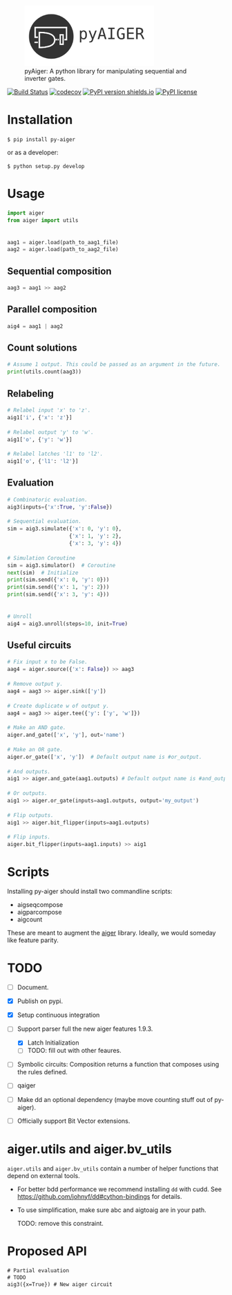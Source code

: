 <figure>
  <img src="logo_text.svg" alt="py-aiger logo" width=300px>
  <figcaption>pyAiger: A python library for manipulating sequential and inverter gates.</figcaption>
</figure>

[![Build Status](https://travis-ci.org/mvcisback/py-aiger.svg?branch=master)](https://travis-ci.org/mvcisback/py-aiger)
[![codecov](https://codecov.io/gh/mvcisback/py-aiger/branch/master/graph/badge.svg)](https://codecov.io/gh/mvcisback/py-aiger)
[![PyPI version shields.io](https://img.shields.io/pypi/v/py-aiger.svg)](https://pypi.python.org/pypi/py-aiger/)
[![PyPI license](https://img.shields.io/pypi/l/py-aiger.svg)](https://pypi.python.org/pypi/py-aiger/)
# Installation

`$ pip install py-aiger`

or as a developer:

`$ python setup.py develop`


# Usage

```python
import aiger
from aiger import utils


aag1 = aiger.load(path_to_aag1_file)
aag2 = aiger.load(path_to_aag2_file)
```

## Sequential composition
```python
aag3 = aag1 >> aag2
```

## Parallel composition
```python
aig4 = aag1 | aag2
```

## Count solutions
```python
# Assume 1 output. This could be passed as an argument in the future.
print(utils.count(aag3))
```

## Relabeling
```python
# Relabel input 'x' to 'z'.
aig1['i', {'x': 'z'}]

# Relabel output 'y' to 'w'.
aig1['o', {'y': 'w'}]

# Relabel latches 'l1' to 'l2'.
aig1['o', {'l1': 'l2'}]
```

## Evaluation
```python
# Combinatoric evaluation.
aig3(inputs={'x':True, 'y':False})

# Sequential evaluation.
sim = aig3.simulate({'x': 0, 'y': 0}, 
                    {'x': 1, 'y': 2},
                    {'x': 3, 'y': 4})

# Simulation Coroutine
sim = aig3.simulator()  # Coroutine
next(sim)  # Initialize
print(sim.send({'x': 0, 'y': 0}))
print(sim.send({'x': 1, 'y': 2}))
print(sim.send({'x': 3, 'y': 4}))


# Unroll
aig4 = aig3.unroll(steps=10, init=True)
```

## Useful circuits
```python
# Fix input x to be False.
aag4 = aiger.source({'x': False}) >> aag3

# Remove output y. 
aag4 = aag3 >> aiger.sink(['y'])

# Create duplicate w of output y.
aag4 = aag3 >> aiger.tee({'y': ['y', 'w']})

# Make an AND gate.
aiger.and_gate(['x', 'y'], out='name')

# Make an OR gate.
aiger.or_gate(['x', 'y'])  # Default output name is #or_output.

# And outputs.
aig1 >> aiger.and_gate(aag1.outputs) # Default output name is #and_output.

# Or outputs.
aig1 >> aiger.or_gate(inputs=aag1.outputs, output='my_output')

# Flip outputs.
aig1 >> aiger.bit_flipper(inputs=aag1.outputs)

# Flip inputs.
aiger.bit_flipper(inputs=aag1.inputs) >> aig1
```

# Scripts

Installing py-aiger should install two commandline scripts:

- aigseqcompose
- aigparcompose
- aigcount

These are meant to augment the
[aiger](fmv.jku.at/aiger/aiger-1.9.9.tar.gz) library. Ideally, we
would someday like feature parity.


# TODO
- [ ] Document.
- [X] Publish on pypi.
- [X] Setup continuous integration
- [ ] Support parser full the new aiger features 1.9.3.
  - [X] Latch Initialization
  - [ ] TODO: fill out with other feaures.
- [ ] Symbolic circuits: Composition returns a function that composes using the rules defined.
- [ ] qaiger
- [ ] Make dd an optional dependency (maybe move counting stuff out of
      py-aiger).
- [ ] Officially support Bit Vector extensions.


# aiger.utils and aiger.bv_utils

`aiger.utils` and `aiger.bv_utils` contain a number of helper
functions that depend on external tools.

- For better bdd performance we recommend installing `dd` with cudd.
  See https://github.com/johnyf/dd#cython-bindings for details.

- To use simplification, make sure abc and aigtoaig are in your path.

    TODO: remove this constraint.


# Proposed API

```
# Partial evaluation
# TODO
aig3({x=True}) # New aiger circuit
```
